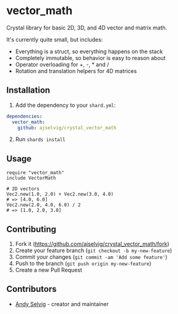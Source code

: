 # vector_math

Crystal library for basic 2D, 3D, and 4D vector and matrix math.

It's currently quite small, but includes:

* Everything is a struct, so everything happens on the stack
* Completely immutable, so behavior is easy to reason about
* Operator overloading for +, -, * and /
* Rotation and translation helpers for 4D matrices


## Installation

1. Add the dependency to your `shard.yml`:
```yaml
dependencies:
  vector_math:
    github: ajselvig/crystal_vector_math
```
2. Run `shards install`

## Usage

```crystal
require "vector_math"
include VectorMath

# 2D vectors
Vec2.new(1.0, 2.0) + Vec2.new(3.0, 4.0)
# => [4.0, 6.0]
Vec2.new(2.0, 4.0, 6.0) / 2
# => [1.0, 2.0, 3.0]
```


## Contributing

1. Fork it (<https://github.com/ajselvig/crystal_vector_math/fork>)
2. Create your feature branch (`git checkout -b my-new-feature`)
3. Commit your changes (`git commit -am 'Add some feature'`)
4. Push to the branch (`git push origin my-new-feature`)
5. Create a new Pull Request

## Contributors

- [Andy Selvig](https://github.com/ajselvig) - creator and maintainer
